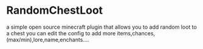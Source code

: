# RandomChestLoot
a simple open source minecraft plugin that allows you to add random loot to a chest
you can edit the config to add more items,chances,(max/min),lore,name,enchants....
